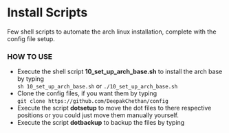 # Install Scripts
Few shell scripts to automate the arch linux installation, complete with the config file setup.

### HOW TO USE
-  Execute the shell script **10_set_up_arch_base.sh** to install the arch base by typing <br />
  `sh 10_set_up_arch_base.sh` or  `./10_set_up_arch_base.sh`
-  Clone the config files, if you want them by typing <br /> `git clone https://github.com/DeepakChethan/config`<br/>
-  Execute the script **dotsetup** to move the dot files to there respective positions or you could just move them manually
yourself.
-  Execute the script **dotbackup** to backup the files by typing <br />
